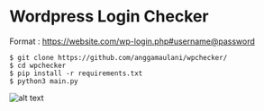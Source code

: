 # Wordpress Login Checker

Format : https://website.com/wp-login.php#username@password

```
$ git clone https://github.com/anggamaulani/wpchecker/
$ cd wpchecker
$ pip install -r requirements.txt
$ python3 main.py
```

![alt text](https://c.tenor.com/tlP1gAvWPmAAAAAC/kono-suba-anime.gif)
